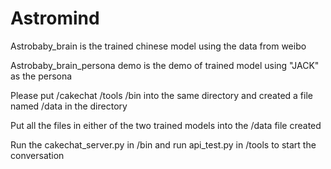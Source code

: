 ﻿# Astromind
Astrobaby_brain is the trained chinese model using the data from weibo

Astrobaby_brain_persona demo is the demo of trained model using "JACK" as the persona

Please put /cakechat /tools /bin into the same directory and created a file named /data in the directory

Put all the files in either of the two trained models into the /data file created

Run the cakechat_server.py in /bin and run api_test.py in /tools to start the conversation 
